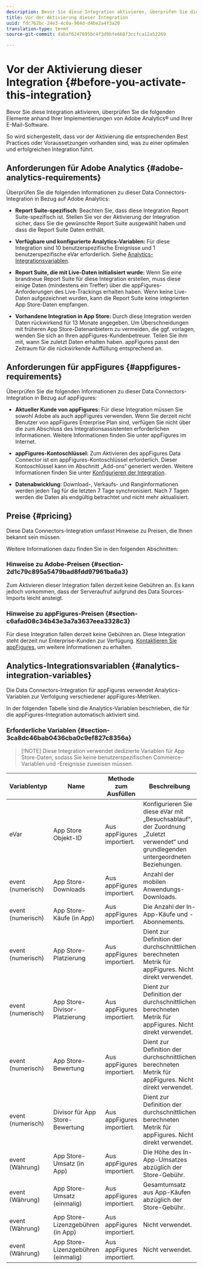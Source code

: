 ```yaml
---
description: Bevor Sie diese Integration aktivieren, überprüfen Sie die folgenden Elemente anhand Ihrer Implementierungen von Adobe Analytics® und Ihrer E-Mail-Software.
title: Vor der Aktivierung dieser Integration
uuid: fdc762bc-24e3-4c0a-904d-d4be2a4f3a20
translation-type: tm+mt
source-git-commit: dabaf6247695bc4f3d9bfe668f3ccfca12a52269

---
```



# Vor der Aktivierung dieser Integration {#before-you-activate-this-integration}

Bevor Sie diese Integration aktivieren, überprüfen Sie die folgenden Elemente anhand Ihrer Implementierungen von Adobe Analytics® und Ihrer E-Mail-Software.

So wird sichergestellt, dass vor der Aktivierung die entsprechenden Best Practices oder Voraussetzungen vorhanden sind, was zu einer optimalen und erfolgreichen Integration führt.

## Anforderungen für Adobe Analytics {#adobe-analytics-requirements}

Überprüfen Sie die folgenden Informationen zu dieser Data Connectors-Integration in Bezug auf Adobe Analytics:

* **Report Suite-spezifisch**: Beachten Sie, dass diese Integration Report Suite-spezifisch ist. Stellen Sie vor der Aktivierung der Integration sicher, dass Sie die gewünschte Report Suite ausgewählt haben und dass die Report Suite Daten enthält.
* **Verfügbare und konfigurierte Analytics-Variablen:** Für diese Integration sind 10 benutzerspezifische Ereignisse und 1 benutzerspezifische eVar erforderlich. Siehe [Analytics-Integrationsvariablen](appfigures-before-activation.md#analytics-integration-variables).

* **Report Suite, die mit Live-Daten initialisiert wurde:** Wenn Sie eine brandneue Report Suite für diese Integration erstellen, muss diese einige Daten (mindestens ein Treffer) über die appFigures-Anforderungen des Live-Trackings erhalten haben. Wenn keine Live-Daten aufgezeichnet wurden, kann die Report Suite keine integrierten App Store-Daten empfangen.

* **Vorhandene Integration in App Store:** Durch diese Integration werden Daten rückwirkend für 13 Monate angegeben. Um Überschneidungen mit früheren App Store-Datenanbietern zu vermeiden, die ggf. vorlagen, wenden Sie sich an Ihren appFigures-Kundenbetreuer. Teilen Sie ihm mit, wann Sie zuletzt Daten erhalten haben. appFigures passt den Zeitraum für die rückwirkende Auffüllung entsprechend an.

## Anforderungen für appFigures {#appfigures-requirements}

Überprüfen Sie die folgenden Informationen zu dieser Data Connectors-Integration in Bezug auf appFigures:

* **Aktueller Kunde von appFigures:** Für diese Integration müssen Sie sowohl Adobe als auch appFigures verwenden. Wenn Sie derzeit nicht Benutzer von appFigures Enterprise Plan sind, verfügen Sie nicht über die zum Abschluss des Integrationsassistenten erforderlichen Informationen. Weitere Informationen finden Sie unter appFigures im Internet.
* **appFigures-Kontoschlüssel:** Zum Aktivieren des appFigures Data Connector ist ein appFigures-Kontoschlüssel erforderlich. Dieser Kontoschlüssel kann im Abschnitt „Add-ons“ generiert werden. Weitere Informationen finden Sie unter [Konfigurieren der Integration](../appfigures-overview/t-appfigures-integration.md).

* **Datenabwicklung**: Download-, Verkaufs- und Ranginformationen werden jeden Tag für die letzten 7 Tage synchronisiert. Nach 7 Tagen werden die Daten als endgültig betrachtet und nicht mehr aktualisiert.

## Preise {#pricing}

Diese Data Connectors-Integration umfasst Hinweise zu Preisen, die Ihnen bekannt sein müssen.

Weitere Informationen dazu finden Sie in den folgenden Abschnitten:

### Hinweise zu Adobe-Preisen {#section-2d1c79c895a5479bad8fdd97961ba6a3}

Zum Aktivieren dieser Integration fallen derzeit keine Gebühren an. Es kann jedoch vorkommen, dass der Serveraufruf aufgrund des Data Sources-Imports leicht ansteigt.

### Hinweise zu appFigures-Preisen {#section-c6afad08c34b43e3a7a3637eea3328c3}

Für diese Integration fallen derzeit keine Gebühren an. Diese Integration steht derzeit nur Enterprise-Kunden zur Verfügung. [Kontaktieren Sie appFigures](https://appfigures.com/support/contact), um weitere Informationen zu erhalten.

## Analytics-Integrationsvariablen {#analytics-integration-variables}

Die Data Connectors-Integration für appFigures verwendet Analytics-Variablen zur Verfolgung verschiedener appFigures-Metriken.

In der folgenden Tabelle sind die Analytics-Variablen beschrieben, die für die appFigures-Integration automatisch aktiviert sind.

### Erforderliche Variablen {#section-3ca8dc46bab0436cba0c9ef827c8356a}

>[!NOTE] Diese Integration verwendet dedizierte Variablen für App Store-Daten, sodass Sie keine benutzerspezifischen Commerce-Variablen und -Ereignisse zuweisen müssen.

| Variablentyp | Name | Methode zum Ausfüllen | Beschreibung |
|---|---|---|---|
| eVar | App Store Objekt-ID | Aus appFigures importiert. | Konfigurieren Sie diese eVar mit „Besuchsablauf“, der Zuordnung „Zuletzt verwendet“ und grundlegenden untergeordneten Beziehungen. |
| event (numerisch) | App Store-Downloads | Aus appFigures importiert. | Anzahl der mobilen Anwendungs-Downloads. |
| event (numerisch) | App Store-Käufe (in App) | Aus appFigures importiert. | Die Anzahl der In-App-Käufe und -Abonnements. |
| event (numerisch) | App Store-Platzierung | Aus appFigures importiert. | Dient zur Definition der durchschnittlichen berechneten Metrik für appFigures. Nicht direkt verwendet. |
| event (numerisch) | App Store-Divisor-Platzierung | Aus appFigures importiert. | Dient zur Definition der durchschnittlichen berechneten Metrik für appFigures. Nicht direkt verwendet. |
| event (numerisch) | App Store-Bewertung | Aus appFigures importiert. | Dient zur Definition der durchschnittlichen berechneten Metrik für appFigures. Nicht direkt verwendet. |
| event (numerisch) | Divisor für App Store-Bewertung | Aus appFigures importiert. | Dient zur Definition der durchschnittlichen berechneten Metrik für appFigures. Nicht direkt verwendet. |
| event (Währung) | App Store-Umsatz (in App) | Aus appFigures importiert. | Die Höhe des In-App-Umsatzes abzüglich der Store-Gebühr. |
| event (Währung) | App Store-Umsatz (einmalig) | Aus appFigures importiert. | Gesamtumsatz aus App-Käufen abzüglich der Store-Gebühr. |
| event (Währung) | App Store-Lizenzgebühren (in App) | Aus appFigures importiert. | Nicht verwendet. |
| event (Währung) | App Store-Lizenzgebühren (einmalig) | Aus appFigures importiert. | Nicht verwendet. |
